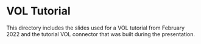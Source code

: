 # VOL Tutorial

This directory includes the slides used for a VOL tutorial from February 2022
and the tutorial VOL connector that was built during the presentation.

